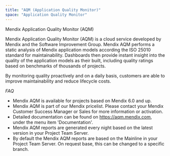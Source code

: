 ```yaml
---
title: "AQM (Application Quality Monitor)"
space: "Application Quality Monitor"
---
```

Mendix Application Quality Monitor (AQM) 

Mendix Application Quality Monitor (AQM) is a cloud service developed by Mendix and the Software Improvement Group. 
Mendix AQM performs a static analysis of Mendix application models according the ISO 25010 standard for maintainability. 
Dashboards then provide instant insight into the quality of the application models as their built, 
including quality ratings based on benchmarks of thousands of projects. 

By monitoring quality proactively and on a daily basis, customers are able to improve maintainability and reduce lifecycle costs.

*FAQ*
* Mendix AQM is available for projects based on Mendix 6.0 and up.
* Mendix AQM is part of our Mendix pricelist. Please contact your Mendix Customer Success Manager or Sales for more information or activation.
* Detailed documentation can be found on https://aqm.mendix.com, under the menu item 'Documentation'. 
* Mendix AQM reports are generated every night based on the latest version in your Project Team Server.
* By default the Mendix AQM reports are based on the Mainline in your Project Team Server. On request base, this can be changed to a specific branch.


